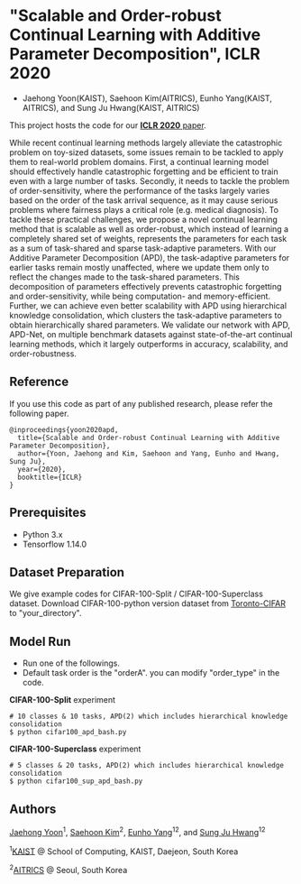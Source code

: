 # "Scalable and Order-robust Continual Learning with Additive Parameter Decomposition", ICLR 2020
+ Jaehong Yoon(KAIST), Saehoon Kim(AITRICS), Eunho Yang(KAIST, AITRICS), and Sung Ju Hwang(KAIST, AITRICS)

This project hosts the code for our [**ICLR 2020** paper](https://arxiv.org/abs/1902.09432).

While recent continual learning methods largely alleviate the catastrophic problem on toy-sized datasets, some issues remain to be tackled to apply them to real-world problem domains. First, a continual learning model should effectively handle catastrophic forgetting and be efficient to train even with a large number of tasks. Secondly, it needs to tackle the problem of order-sensitivity, where the performance of the tasks largely varies based on the order of the task arrival sequence, as it may cause serious problems where fairness plays a critical role (e.g. medical diagnosis). To tackle these practical challenges, we propose a novel continual learning method that is scalable as well as order-robust, which instead of learning a completely shared set of weights, represents the parameters for each task as a sum of task-shared and sparse task-adaptive parameters. With our Additive Parameter Decomposition (APD), the task-adaptive parameters for earlier tasks remain mostly unaffected, where we update them only to reflect the changes made to the task-shared parameters. This decomposition of parameters effectively prevents catastrophic forgetting and order-sensitivity, while being computation- and memory-efficient. Further, we can achieve even better scalability with APD using hierarchical knowledge consolidation, which clusters the task-adaptive parameters to obtain hierarchically shared parameters. We validate our network with APD, APD-Net, on multiple benchmark datasets against state-of-the-art continual learning methods, which it largely outperforms in accuracy, scalability, and order-robustness.

## Reference

If you use this code as part of any published research, please refer the following paper.

```
@inproceedings{yoon2020apd,
  title={Scalable and Order-robust Continual Learning with Additive Parameter Decomposition},
  author={Yoon, Jaehong and Kim, Saehoon and Yang, Eunho and Hwang, Sung Ju},
  year={2020},
  booktitle={ICLR}
}
```

## Prerequisites
- Python 3.x
- Tensorflow 1.14.0

## Dataset Preparation
We give example codes for CIFAR-100-Split / CIFAR-100-Superclass dataset.
Download CIFAR-100-python version dataset from [Toronto-CIFAR](https://www.cs.toronto.edu/~kriz/cifar.html) to "your_directory".

## Model Run
- Run one of the followings.
- Default task order is the "orderA". you can modify "order_type" in the code.

__CIFAR-100-Split__ experiment
```
# 10 classes & 10 tasks, APD(2) which includes hierarchical knowledge consolidation
$ python cifar100_apd_bash.py
```

__CIFAR-100-Superclass__ experiment
```
# 5 classes & 20 tasks, APD(2) which includes hierarchical knowledge consolidation
$ python cifar100_sup_apd_bash.py
```


## Authors

[Jaehong Yoon](https://jaehongyoon93.wixsite.com/aboutme)<sup>1</sup>, [Saehoon Kim](https://saehoonkim.github.io/)<sup>2</sup>, [Eunho Yang](https://sites.google.com/site/yangeh/)<sup>1</sup><sup>2</sup>, and [Sung Ju Hwang](http://www.sungjuhwang.com/)<sup>1</sup><sup>2</sup>

<sup>1</sup>[KAIST](http://www.kaist.edu/) @ School of Computing, KAIST, Daejeon, South Korea

<sup>2</sup>[AITRICS](https://www.aitrics.com/) @ Seoul, South Korea
